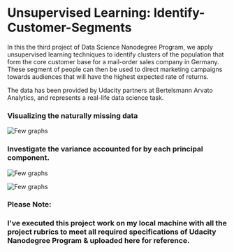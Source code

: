 # Unsupervised Learning: Identify-Customer-Segments
 In this the third project of Data Science Nanodegree Program, we apply unsupervised learning techniques to identify clusters of the population that form the core customer base for a mail-order sales company in Germany. These segment of people can then be used to direct marketing campaigns towards audiences that will have the highest expected rate of returns. 
 
 The data has been provided by Udacity partners at Bertelsmann Arvato Analytics, and represents a real-life data science task.

### Visualizing the naturally missing data

![Few graphs](https://user-images.githubusercontent.com/40944253/62909113-eb304a80-bd98-11e9-988a-525d2670a246.png)

### Investigate the variance accounted for by each principal component.

![Few graphs](https://user-images.githubusercontent.com/40944253/62908966-2bdb9400-bd98-11e9-9475-2dc805a73bf7.png)

![Few graphs](https://user-images.githubusercontent.com/40944253/62908976-34cc6580-bd98-11e9-8eaf-462abb5703da.png)


### Please Note:
### I've executed this project work on my local machine with all the project rubrics to meet all required specifications of Udacity Nanodegree Program & uploaded here for reference.
